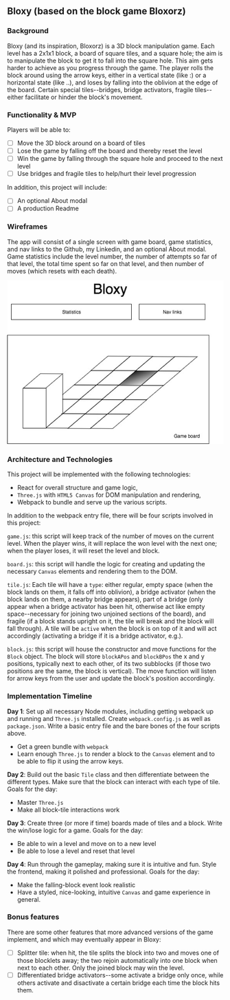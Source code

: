 ## Bloxy (based on the block game Bloxorz)

### Background

Bloxy (and its inspiration, Bloxorz) is a 3D block manipulation game. Each level
has a 2x1x1 block, a board of square tiles, and a square hole; the aim is to
manipulate the block to get it to fall into the square hole. This aim gets harder
to achieve as you progress through the game. The player rolls the block around
using the arrow keys, either in a vertical state (like :) or a horizontal state
(like ..), and loses by falling into the oblivion at the edge of the board.
Certain special tiles--bridges, bridge activators, fragile tiles--either
facilitate or hinder the block's movement.

### Functionality & MVP
Players will be able to:
- [ ] Move the 3D block around on a board of tiles
- [ ] Lose the game by falling off the board and thereby reset the level
- [ ] Win the game by falling through the square hole and proceed to the next level
- [ ] Use bridges and fragile tiles to help/hurt their level progression

In addition, this project will include:
- [ ] An optional About modal
- [ ] A production Readme

### Wireframes

The app will consist of a single screen with game board, game statistics, and
nav links to the Github, my Linkedin, and an optional About modal. Game statistics
include the level number, the number of attempts so far of that level, the total
time spent so far on that level, and then number of moves (which resets with each
death).

![wireframe](images/bloxy.jpeg)

### Architecture and Technologies

This project will be implemented with the following technologies:

- React for overall structure and game logic,
- `Three.js` with `HTML5 Canvas` for DOM manipulation and rendering,
- Webpack to bundle and serve up the various scripts.

In addition to the webpack entry file, there will be four scripts involved in
this project:

`game.js`: this script will keep track of the number of moves on the current
level. When the player wins, it will replace the won level with the next one;
when the player loses, it will reset the level and block.

`board.js`: this script will handle the logic for creating and updating the
necessary `Canvas` elements and rendering them to the DOM.

`tile.js`: Each tile will have a `type`: either regular, empty space (when the
block lands on them, it falls off into oblivion), a bridge activator (when the
block lands on them, a nearby bridge appears), part of a bridge (only appear
when a bridge activator has been hit, otherwise act like empty space--necessary
for joining two unjoined sections of the board), and fragile (if a block stands
upright on it, the tile will break and the block will fall through). A tile will
be `active` when the block is on top of it and will act accordingly (activating
a bridge if it is a bridge activator, e.g.).

`block.js`: this script will house the constructor and move functions for the
`Block` object. The block will store `blockAPos` and `blockBPos` the x and y
positions, typically next to each other, of its two subblocks (if those two
positions are the same, the block is vertical). The move function will listen
for arrow keys from the user and update the block's position accordingly.

### Implementation Timeline

**Day 1**: Set up all necessary Node modules, including getting webpack up and
running and `Three.js` installed. Create `webpack.config.js` as well as
`package.json`. Write a basic entry file and the bare bones of the four scripts above.

- Get a green bundle with `webpack`
- Learn enough `Three.js` to render a block to the `Canvas` element and to be able
to flip it using the arrow keys.

**Day 2**: Build out the basic `Tile` class and then differentiate between the
different types. Make sure that the block can interact with each type of tile.
Goals for the day:

- Master `Three.js`
- Make all block-tile interactions work

**Day 3**: Create three (or more if time) boards made of tiles and a block. Write
the win/lose logic for a game. Goals for the day:
- Be able to win a level and move on to a new level
- Be able to lose a level and reset that level

**Day 4**: Run through the gameplay, making sure it is intuitive and fun. Style the frontend, making it polished and professional. Goals for the day:
- Make the falling-block event look realistic
- Have a styled, nice-looking, intuitive `Canvas` and game experience in general.

### Bonus features

There are some other features that more advanced versions of the game implement,
and which may eventually appear in Bloxy:

- [ ] Splitter tile: when hit, the tile splits the block into two and moves one
of those blocklets away; the two rejoin automatically into one block when next
to each other. Only the joined block may win the level.
- [ ] Differentiated bridge activators--some activate a bridge only once, while
others activate and disactivate a certain bridge each time the block hits them.
